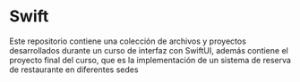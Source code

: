 # Swift

Este repositorio contiene una colección de archivos y proyectos desarrollados durante un curso de interfaz con SwiftUI, además contiene el proyecto final del curso, que es la implementación de un sistema de reserva de restaurante en diferentes sedes
